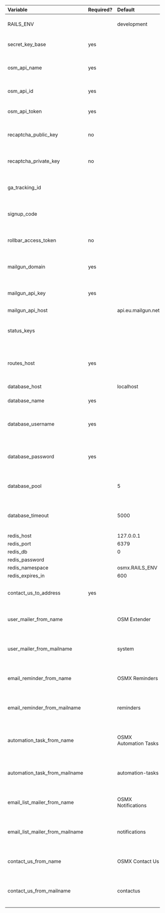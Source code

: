 | Variable                        | Required? | Default               | Purpose                                           | Notes                                                       |
|:------------------------------- |:--------- |:--------------------- |:------------------------------------------------- |:----------------------------------------------------------- |
| RAILS_ENV                       |           | development           | Which environment to run rails in                 | developmnet, staging or production                          | 
| secret_key_base                 | yes       |                       | Security features in rails                        | Generate by running 'bundle exec rake secret'               |
| osm_api_name                    | yes       |                       | Allows user's to tell your API from others in OSM | You'll give this to OSM when getting API keys               |
| osm_api_id                      | yes       |                       | Used to make API requests to OSM                  | OSM will provide this to you getting API keys               |
| osm_api_token                   | yes       |                       | Used to make API requests to OSM                  | OSM will provide this to you getting API keys               |
| recaptcha_public_key            | no        |                       | Used to prevent abuse of contact us form          |                                                             |
| recaptcha_private_key           | no        |                       | Used to prevent abuse of contact us form          |                                                             |
| ga_tracking_id                  |           |                       | Used to get usage analytics for the site          |                                                             |
| signup_code                     |           |                       | Used to limit signups to people with this code    |                                                             |
| rollbar_access_token            | no        |                       | Used for reporting errors to rollbar              |                                                             |
| mailgun_domain                  | yes       |                       | The domain OSMX will be sending email from        |                                                             |
| mailgun_api_key                 | yes       |                       | Used to authenticate OSMX to mailgun              |                                                             |
| mailgun_api_host                |           | api.eu.mailgun.net    |                                                   |                                                             |
| status_keys                     |           |                       | Used to provide signinless status fetching        | Seperate multiple keys with a :                             |
| routes_host                     | yes       |                       | The hostname to use when generating routes        |                                                             |
| database_host                   |           | localhost             | Database host name                                |                                                             |
| database_name                   | yes       |                       | The database name to use                          |                                                             |
| database_username               | yes       |                       | The username for authenticating to the database   |                                                             |
| database_password               | yes       |                       | The password for authenticating to the database   |                                                             |
| database_pool                   |           | 5                     | The pool size to use for database connections     |                                                             |
| database_timeout                |           | 5000                  | The timeout for connecting to the database (ms)   |                                                             |
| redis_host                      |           | 127.0.0.1             |                                                   |                                                             |
| redis_port                      |           | 6379                  |                                                   |                                                             |
| redis_db                        |           | 0                     |                                                   |                                                             |
| redis_password                  |           |                       |                                                   |                                                             |
| redis_namespace                 |           | osmx.RAILS_ENV        |                                                   |                                                             |
| redis_expires_in                |           | 600                   |                                                   |                                                             |
| contact_us_to_address           | yes       |                       | The email address to send contact us forms to     |                                                             |
| user_mailer_from_name           |           | OSM Extender          | The name to send user mailer emails from          |                                                             |
| user_mailer_from_mailname       |           | system                | The mail name to send user mailer email from      | Gets prepended to @mailgun_domain to make en email address. |
| email_reminder_from_name        |           | OSMX Reminders        | The name to send email reminders from             |                                                             |
| email_reminder_from_mailname    |           | reminders             | The mail name to send email reminders from        | Gets prepended to @mailgun_domain to make en email address. |
| automation_task_from_name       |           | OSMX Automation Tasks | The name to send automation task emails from      |                                                             |
| automation_task_from_mailname   |           | automation-tasks      | The mail name to send automation task email from  | Gets prepended to @mailgun_domain to make en email address. |
| email_list_mailer_from_name     |           | OSMX Notifications    | The name to send notification emails from         |                                                             |
| email_list_mailer_from_mailname |           | notifications         | The mail name to send notification email from     | Gets prepended to @mailgun_domain to make en email address. |
| contact_us_from_name            |           | OSMX Contact Us       | The name to send contact us emails from           |                                                             |
| contact_us_from_mailname        |           | contactus             | The mail name to send contact us email from       | Gets prepended to @mailgun_domain to make en email address. |
